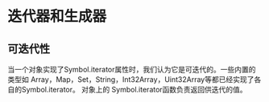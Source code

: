 # 迭代器和生成器

## 可迭代性
当一个对象实现了Symbol.iterator属性时，我们认为它是可迭代的。一些内置的类型如 Array，Map，Set，String，Int32Array，Uint32Array等都已经实现了各自的Symbol.iterator。 对象上的 Symbol.iterator函数负责返回供迭代的值。